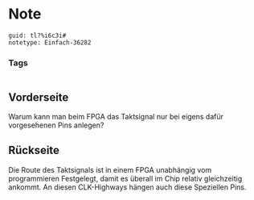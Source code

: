 # Note
```
guid: tl?%i6c3i#
notetype: Einfach-36282
```

### Tags
```
```

## Vorderseite
Warum kann man beim FPGA das Taktsignal nur bei eigens dafür vorgesehenen Pins anlegen?

## Rückseite
Die Route des Taktsignals ist in einem FPGA unabhängig vom programmieren Festgelegt, damit es überall im Chip relativ gleichzeitig ankommt. An diesen CLK-Highways hängen auch diese Speziellen Pins.
